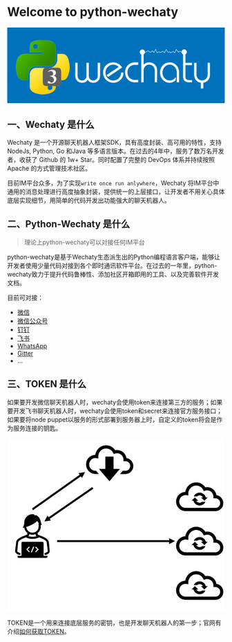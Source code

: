 # Welcome to python-wechaty

![](./img/getting-started/python-wechaty.png)

## 一、Wechaty 是什么

Wechaty 是一个开源聊天机器人框架SDK，具有高度封装、高可用的特性，支持NodeJs, Python, Go 和Java 等多语言版本。在过去的4年中，服务了数万名开发者，收获了 Github 的 1w+ Star。同时配置了完整的 DevOps 体系并持续按照 Apache 的方式管理技术社区。

目前IM平台众多，为了实现`write once run anlywhere`，Wechaty 将IM平台中通用的消息处理进行高度抽象封装，提供统一的上层接口，让开发者不用关心具体底层实现细节，用简单的代码开发出功能强大的聊天机器人。

## 二、Python-Wechaty 是什么

> 理论上python-wechaty可以对接任何IM平台

python-wechaty是基于Wechaty生态派生出的Python编程语言客户端，能够让开发者使用少量代码对接到各个即时通讯软件平台。在过去的一年里，python-wechaty致力于提升代码鲁棒性、添加社区开箱即用的工具、以及完善软件开发文档。

目前可对接：

- [微信](https://github.com/wechaty/wechaty-puppet-wechat)
- [微信公众号](https://github.com/wechaty/wechaty-puppet-official-account)
- [钉钉](https://github.com/wechaty/wechaty-puppet-dingtalk)
- [飞书](https://github.com/wechaty/wechaty-puppet-lark)
- [WhatsApp](https://github.com/wechaty/wechaty-puppet-whatsapp)
- [Gitter](https://github.com/wechaty/wechaty-puppet-gitter)
- ...

## 三、TOKEN 是什么

如果要开发微信聊天机器人时，wechaty会使用token来连接第三方的服务；如果要开发飞书聊天机器人时，wechaty会使用token和secret来连接官方服务接口；如果要将node puppet以服务的形式部署到服务器上时，自定义的token将会是作为服务连接的钥匙。

![token gateway](./img/introduction/cloud.png)

TOKEN是一个用来连接底层服务的密钥，也是开发聊天机器人的第一步；官网有介绍[如何获取TOKEN](https://wechaty.js.org/docs/puppet-services/#get-a-token)。
